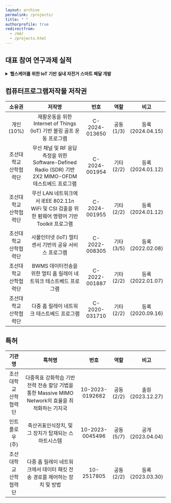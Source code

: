 ```yaml
---
layout: archive
permalink: /projects/
title: " "
authorprofile: true
redirectfrom: 
  - /md/
  - /projects.html
---
```


## 대표 참여 연구과제 실적

<details>
<summary><strong>헬스케어를 위한 IoT 기반 실내 자전거 스마트 페달 개발</strong></summary>

<strong>과제 정보</strong><br>
- <strong>발주기관:</strong> 중소기업기술정보진흥원<br>
- <strong>참여기간:</strong> 2024.01.01 - 2024.02.29 (2개월)<br>
- <strong>연구목표:</strong> 사용자의 운동정보 수집 및 분석을 위한 IoT 기반 헬스케어 시작품 개발<br>
- <strong>연구책임:</strong> 최우열<br>
- <strong>참여인원:</strong> 5명<br>
- <strong>계상비율:</strong> 15%<br>

<hr>

<strong>개발도구</strong><br>
- <strong>Software:</strong> C/C++, Matplotlib<br>
- <strong>Hardware:</strong> Raspberry Pi 4, Arduino Uno WiFi Rev2<br>

<hr>

<strong>수행 역할</strong><br>
- 지역 내 중소기업의 맞춤형 IoT 솔루션 기술개발을 위한 요구사항 분석 및 헬스케어 AI 전략 수립<br>
- 사용자의 운동 데이터 수집 및 시각화를 위한 IoT 센서 및 임베디드 장치를 활용한 1차 시제품 제작 및 기업 이관<br>

<hr>

<strong>업무 성과</strong><br>
- 스마트 페달 1개 시제품 제작 및 이를 위한 3D 도안 및 임베디드 SW 확보<br>
- 제36회 영상처리 및 이해에 관한 워크샵에서 '사용자 운동정보 분석을 위한 헬스케어 모니터링 시스템' 발표<br>

<hr>

<strong>학습 및 경험</strong><br>
- IoT 및 임베디드 시스템을 위한 소프트웨어 최적화 기법 학습<br>
- 기업의 요구사항 반영 및 기술명세서 기반 IoT 시스템 구축 경험<br>

</details>

<!-- <details>
<summary>**헬스케어를 위한 IoT 기반 실내 자전거 스마트 페달 개발**</summary>

  * **과제 정보**
    * 발주기관: 중소기업기술정보진흥원
    * 참여기간: 2024.01.01 - 2024.02.29 (2개월)
    * 연구목표: 사용자의 운동정보 수집 및 분석을 위한 IoT 기반 헬스케어 시작품 개발
    * 연구책임: 최우열
    * 참여인원: 5명
    * 계상비율: 15%

  * **개발도구**
    * Software: C/C++, Matplotlib
    * Hardware: Raspberry Pi 4, Arduino Uno WiFi Rev2

  * **수행 역할**
    * 지역 내 중소기업의 맞춤형 IoT 솔루션 기술개발을 위한 요구사항 분석 및 헬스케어 AI 전략 수립
    * 중소기업의 IoT 솔루션 요구사항 분석 및 기술 사양서 작성
    * 압력 센서 기반 스마트 페달 설계를 위한 C 언어 기반 MCU 임베디드 프로그램 개발
    * 압력 센서 데이터 로깅을 위한 Bluetooth 기반 데이터 전송 S/W 모듈 개발
    * 이동평균 필터를 활용한 신호처리 및 Matplotlib 기반 시각화 S/W 모듈 개발
    * 사용자의 운동 데이터 수집 및 시각화를 위한 IoT 센서 및 임베디드 장치를 활용한 1차 시제품 제작 및 기업 이관

  * **업무 성과**
    * 스마트 페달 1개 시제품 제작 및 이를 위한 3D 도안 및 임베디드 SW 확보
    * 제36회 영상처리 및 이해에 관한 워크샵에서 '사용자 운동정보 분석을 위한 헬스케어 모니터링 시스템' 발표

  * **학습 및 경험**
    * IoT 및 임베디드 시스템을 위한 소프트웨어 최적화 기법 학습
    * 기업의 요구사항 반영 및 기술명세서 기반 IoT 시스템 구축 경험
</details>

<br>

<details>
<summary>**축산오염환경에 강건한 동물 활동 모니터링을 위한 RF 기반 영상정보 보완기술 기초연구**</summary>

  * **과제 정보**
    * 발주기관: 중소기업기술정보진흥원
    * 참여기간: 2023.07.01 - 2023.08.31 (2개월)
    * 연구목표: 모니터링 기술의 음영지역 보완을 위한 RF 기반 센서 퓨전 기법 설계 및 로깅 자동화 기술개발
    * 연구책임: 최우열
    * 참여인원: 5명
    * 계상비율: 4%

  * **개발도구**
    * Software: Linux (Ubuntu 18.04), Octave & MATLAB, C/C++, OpenCV
    * Hardware: TP-Link AC1750 WiFi Router, Intel 5300 NIC adapters, Up-Squared Board (UPS-APLP4F-A20)

  * **수행 역할**
    * WiFi/영상 데이터 기반 멀티모달 AI 학습 데이터 수집을 위한 데이터 로깅 S/W 개발
    * WiFi 신호의 이상치 제거를 위한 Linear-regression filter 기반 신호처리 S/W 모듈 개발
    * C 언어와 OpenCV 라이브러리를 활용한 WiFi 신호와 카메라 영상 동기화 알고리즘 구현
    * WiFi 신호의 peak 탐지 및 분석을 통해, 객체 움직임과 신호의 관계성을 도출

  * **업무 성과**
    * 자동수집 및 무인 운용이 가능한 센서 퓨전 SW 기술 확보
    * 데이터 로깅 S/W에 관한 프로그램 저작권 2건 등록
    * 2024 한국통신학회 동계종합학술발표 특별세션에서 "WiFi 기반 mobility 탐지를 위한 CSI 수집 및 분석" 발표

  * **학습 및 경험**
    * 빅데이터 분석을 통한 최적의 AI 알고리즘 선정 및 특징 학습
    * AI/비전 기반 모니터링 기술 적용을 위한 SW 개발 경험
</details>

<br>

<details>
<summary>**재난상황 군중 밀집도 모니터링을 위한 RF 기반 모빌리티 탐지 기술 개발**</summary>

  * **과제 정보**
    * 발주기관: 한국연구재단
    * 참여기간: 2023.06.22 - 2023.12.31 (7개월)
    * 연구목표: CCTV 장치의 물리적 제약 극복을 위한 멀티모달 AI 기반 객체 모션 추정 기술개발
    * 연구책임: 최우열
    * 참여인원: 5명
    * 계상비율: 59%

  * **개발도구**
    * Software: Python, MATLAB, TensorFlow, PyTorch, Pandas, COCO
    * Hardware: Up-Squared Board (UPS-APLP4F-A20)

  * **수행 역할**
    * 중소기업의 기술사업화 지원을 위한 R&D 과제 기획 수행
    * 기업 보유 기술의 한계 분석 및 개선안 도출을 통한 AI 솔루션 기획
    * 기술개발의 타당성 검토 및 필요성 제시를 통해 R&D 과제 수주에 기여
    * CCTV 화각 제한 및 물리적 한계를 극복하기 위한 AI 솔루션 설계
    * 센서퓨전 SW 최적화 및 경량화를 통한 Embedded Board 탑재
    * WiFi 신호와 CCTV 데이터를 융합한 멀티모달 AI 기반 객체 추적 알고리즘 개발
    * 객체 탐지/추적을 위한 멀티모달 AI 기반 Motion Estimation 알고리즘 설계 및 구현
    * 정량적 R&D 달성도 제시를 위한 mAP 0.38 이상의 성능 검증 및 1차 시제품 기업 이관

  * **업무 성과**
    * 객체 탐지를 위한 Embedded SW/HW 기술 확보 및 기술이전 1건 달성
    * 2024 한국통신학회 동계종합학술발표회에서 "Multimodal learning for RF-based object tracking" 발표
    * 산학공동기술개발과제 사업 중 기술사업화 성과 달성

  * **학습 및 경험**
    * AI 기술 (ResNet, CNN) 기반 데이터 특징 추출 기법 학습
    * 멀티모달 AI 기술 개발 및 적용을 통한 모니터링 시스템 성능 고도화 경험
</details>

<br>

<details>
<summary>**영상과 BLE를 활용한 낙농우 분만징후 유관행동 인식 시제품 개발**</summary>

  * **과제 정보**
    * 발주기관: 조선대학교 LINC 3.0 사업단 (한국연구재단)
    * 참여기간: 2022.11.24 - 2023.02.23 (3개월)
    * 연구목표: CCTV 화각 제한 및 오염 등의 물리적 제약 극복을 위한 BLE 기반 객체 위치 추정 기술개발
    * 연구책임: 최우열
    * 참여인원: 5명
    * 계상비율: 22%

  * **개발도구**
    * Software: Python, PyQt, Flask (HTTP, webhook), Matplotlib
    * Hardware: MINEW G1 IoT Gateway, MINEW E7 Beacon

  * **수행 역할**
    * 중소기업의 기술 수요 및 동종 산업 기술 분석을 통한 R&D 과제 기획
    * 기술개발의 필요성 및 차별성을 제시하여 R&D 기초과제 수주에 기여
    * 게이트웨이 및 비콘 장치의 API 수정 및 제어를 통한 환경 구축
    * Extended Kalman filter 설계 및 이를 활용한 BLE 데이터 평탄화 수행
    * Python Flask 라이브러리 기반의 데이터 수집 및 저장 서버 구축
    * Multi-thread webhook 서버 및 HTTP GET/POST 기반의 Event Handler 구현

  * **업무 성과**
    * 3cm 이하의 오차를 지닌 고정밀 위치 추정 기술의 성능 검증 및 1차 시제품 기업 이관
    * 2023 한국전자파학회 동계종합학술대회에서 "IoT 기반 실시간 실내 위치 추정 시스템 설계 및 구현" 발표
    * 중소기업의 사업화 지원사업 중 기술사업화 성과 달성

  * **학습 및 경험**
    * 센서의 API 활용 및 제어 및 디지털 필터 설계를 학습 및 경험
    * 비영상 데이터 기반의 모니터링 기술 적용을 위한 SW 개발 경험
</details>

<br>

<details>
<summary>**XR 기반 임상 실습 교육을 위한 실시간 다중 훈련 플랫폼 개발**</summary>

  * **과제 정보**
    * 발주기관: 중소기업기술정보진흥원
    * 참여기간: 2022.09.01 - 2023.08.31 (12개월)
    * 연구목표: 다중 사용자 접속에 따른 프로세스 최적화를 위한 프리펩 기술 설계 및 구현
    * 연구책임: 최우열
    * 참여인원: 10명
    * 계상비율: 16% (27.77 + 4.54 / 2)

  * **개발도구**
    * Software: 3D Unity, Open Inventor

  * **수행 역할**
    * 지역 내 중소기업에서 요구하는 XR 기반 훈련 플랫폼의 실시간 성능 분석 및 평가
    * 플랫폼 서버의 과부하 및 지연시간 문제 해결을 위한 프리펩 기술 구현과 후속 훈련 플랫폼 개발 전략 수립

  * **업무 성과**
    * XR 기반 훈련 플랫폼 및 플레이어 프리펩 기술을 활용한 임상술기 교육 컨텐츠 1건 확보
    * 제36회 영상처리 및 이해에 관한 워크샵에서 '프로세스 지연 최적화를 위한 플레이어 프리펩 기술' 발표

  * **학습 및 경험**
    * Unity 환경에서의 프로세스 지연 및 최적화를 위한 프리펩 기법을 학습 및 경험
    * 햅틱 장치와 Unity 가상 환경의 동기화를 통한 XR 및 디지털 트윈 기술 이해
</details>

<br>

<details>
<summary>**Flying Ad-Hoc Network를 위한 연합 심층강화학습 기반 자원할당 기술 연구**</summary>

  * **과제 정보**
    * 발주기관: 한국연구재단
    * 참여기간: 2021.10.01 - 2024.02.29 (29개월)
    * 연구목표: 심층 강화학습 기반 최적의 자원할당 및 제어 알고리즘 설계 및 개발
    * 연구책임: 최우열
    * 참여인원: 3명
    * 계상비율: 58% (80 + 50 + 45.45 / 3)

  * **개발도구**
    * Software: Python, Matplotlib, TensorFlow, PyTorch, Keras, Pandas, OpenAI Gym, Stable-Baselines3

  * **수행 역할**
    * 무선 자원할당을 위한 OpenAI Gym 프레임워크 기반 SW 시뮬레이션 환경 구축
    * Python 및 OpenAI Gym 라이브러리를 활용한 무선 네트워크 시뮬레이터 S/W 개발
    * 시뮬레이터 환경 내 강화학습 기반 제어 기술 개발을 위한 Markov Decision Process (MDP) 기반 확률 모델링 수행
    * 환경 변수 및 함수의 캡슐화 처리 후, 변수 입력만으로 가상 환경 구축이 가능한 설계 도구 개발
    * DQN, A2C 등의 강화학습 알고리즘을 활용한 네트워크 효율성 향상 및 최적 제어 알고리즘 설계
    * 다중목표 강화학습 기반의 다목적 최적 제어를 위한 학습 메커니즘 설계
    * 다중목표 강화학습을 활용한 무선 네트워크의 주파수 및 에너지 효율성 공동 최적화 기술 개발

  * **업무 성과**
    * 강화학습 기반 효율성 향상 기술에 대한 국제/국내 학술발표 5회 수행
    * 제33회 통신정보 합동학술대회에서 다중목표 강화학습 기술을 주제로 삼성, SKT 등의 기업과 나란히 우수논문상 입상
    * 다목적 함수 최적화를 위한 다중목표 강화학습 학습 기법을 주제로 IEEE Access 저널 게재
    * 제33회 통신정보 합동 학술대회 中 "공동 최적화를 위한 다중목표 강화학습 기법" 학술발표 및 우수 논문상 입상

  * **학습 및 경험**
    * 시뮬레이션 환경 구축 및 강화학습 기반 효율성 향상 기술 학습
    * 최적화 문제 해결을 위한 MDP 기반 확률 모델링 및 강화학습 기반 제어 로직 설계 방안을 학습
    * 다중목표 강화학습 연구를 통한 AI 신기술 발굴 및 확보 경험
</details>

<br>

<details>
<summary>**전이중 클라우드 무선 접속 네트워크를 위한 딥러닝 기반 빔형성 프로토콜 개발**</summary>

  * **과제 정보**
    * 발주기관: 한국연구재단
    * 참여기간: 2021.03.01 - 2022.02.28 (12개월)
    * 연구목표: 무선 접속 네트워크의 성능 향상을 위한 SDR 테스트베드 설계 및 AI 기반 신호처리 기술개발
    * 연구책임: 최우열
    * 참여인원: 4명
    * 계상비율: 20%

  * **개발도구**
    * Software: LabVIEW NXG 5.0, LabVIEW Communications System Design Suite 5.0, LabVIEW FPGA Module, MATLAB (Deep Learning Toolbox)
    * Hardware: NI-USRP 2921 (half-duplex), NI-USRP 2932 (full-duplex)

  * **수행 역할**
    * 클러스터링 기반 다중 사용자 uplink 스케줄링 및 패킷 경로 제어 알고리즘 설계 및 구현
    * Software-defined radio (SDR) 장치 기반 무선 테스트베드 SW 개발 및 알고리즘 검증
    * 합성곱 신경망을 활용한 SDR 장치의 자동 변/복조 분류 기술 설계 및 실증

  * **업무 성과**
    * 지연시간을 활용한 클러스터링 기반 uplink 스케줄링 알고리즘을 주제로 SCIE 1편 게재

  * **학습 및 경험**
    * SDR 기반 테스트베드 환경에서의 무선 알고리즘 설계 및 검증 학습
    * MATLAB 기반 M&S, LabVIEW를 활용한 RF 프로토타이핑 설계 및 개발 경험
</details>

<br>

<details>
<summary>**BWMS 데이터 전송을 위한 무선 통신 기술 개발**</summary>

  * **과제 정보**
    * 발주기관: 해양수산과학기술진흥원
    * 참여기간: 2020.04.01 - 2020.12.31 (9개월)
    * 연구목표: 선박 내 신호 감쇠 환경에 강건한 BWMS 데이터 전송을 위한 SDR 기반 무선 테스트베드 기술개발
    * 연구책임: 최우열
    * 참여인원: 3명
    * 계상비율: 60%

  * **개발도구**
    * Software: LabVIEW (Communications System Design Suite 5.0, FPGA Module), MATLAB (Deep Learning Toolbox)
    * Hardware: NI-USRP 2921 (half-duplex), NI-USRP 2932 (full-duplex)

  * **수행 역할**
    * 선박 평형수 (BWMS) 데이터 전송을 위한 Software-Defined Radio (SDR) 장치 기반 무선 테스트베드 구축
    * LabVIEW 프로그래밍 및 SDR 장치를 활용한 멀티 홉 릴레이 네트워크 구축
    * 전송 효율성을 높이기 위한 경로 제어 기술 및 디지털 필터 설계 및 구현
    * SDR 장치의 RF 신호 왜곡 보정을 위한 Least Mean Square (LMS) 기반 적응형 필터 설계
    * 적응형 필터의 성능 분석 및 검증을 위한 LabVIEW 프로그래밍 기반 신호처리 시뮬레이터 S/W 개발
    * 무선 데이터 전송 중 발생하는 변조/복조 오류 최소화를 위한 AI 기술 계획 및 전략 수립

  * **업무 성과**
    * S/W 프로그램 및 기술 사양서 기업 이관
    * 증폭 후 전달 방식 대비 최대 350% 향상된 패킷 수신율 달성
    * 2021 한국통신학회 동계종합학술발표회에서 "릴레이 네트워크 구현 및 성능 분석"을 주제로 학부 우수논문상 입상
    * 한국통신학회 논문지 1편 게재 및 국내 특허 "패킷 전송 경로 제어 장치 및 방법" 등록

  * **학습 및 경험**
    * 무선통신 및 신호처리 이론과 기술을 학습
    * 해양과학기술원의 지원을 통한 현장 검증 및 연구팀과의 협업 경험
</details> -->


<!-- * **헬스케어를 위한 IoT 기반 실내 자전거 스마트 페달 개발**
  * **과제 정보**
    * 발주기관: 중소기업기술정보진흥원
    * 참여기간: 2024.01.01 - 2024.02.29 (2개월)
    * 연구목표: 사용자의 운동정보 수집 및 분석을 위한 IoT 기반 헬스케어 시작품 개발
    * 연구책임: 최우열
    * 참여인원: 5명
    * 계상비율: 15%
  * **개발도구**
    * Software: C/C++, Matplotlib
    * Hardware: Raspberry Pi 4, Arduino Uno WiFi Rev2
  * **수행 역할**
    * 지역 내 중소기업의 맞춤형 IoT 솔루션 기술개발을 위한 요구사항 분석 및 헬스케어 AI 전략 수립
    * 사용자의 운동 데이터 수집 및 시각화를 위한 IoT 센서 및 임베디드 장치를 활용한 1차 시제품 제작 및 기업 이관
  * **업무 성과**
    * 스마트 페달 1개 시제품 제작 및 이를 위한 3D 도안 및 임베디드 SW 확보
    * 제36회 영상처리 및 이해에 관한 워크샵에서 '사용자 운동정보 분석을 위한 헬스케어 모니터링 시스템' 발표
  * **학습 및 경험**
    * IoT 및 임베디드 시스템을 위한 소프트웨어 최적화 기법 학습
    * 기업의 요구사항 반영 및 기술명세서 기반 IoT 시스템 구축 경험


* **축산오염환경에 강건한 동물 활동 모니터링을 위한 RF 기반 영상정보 보완기술 기초연구**
  * **과제 정보**
    * 발주기관: 중소기업기술정보진흥원
    * 참여기간: 2023.07.01 - 2023.08.31 (2개월)
    * 연구목표: 모니터링 기술의 음영지역 보완을 위한 RF 기반 센서 퓨전 기법 설계 및 로깅 자동화 기술개발
    * 연구책임: 최우열
    * 참여인원: 5명
    * 계상비율: 4%
  * **개발도구**
    * Software: Linux (Ubuntu 18.04), Octave & MATLAB, C/C++, OpenCV
    * Hardware: TP-Link AC1750 WiFi Router, Intel 5300 NIC adapters, Up-Squared Board (UPS-APLP4F-A20)
  * **수행 역할**
    * WiFi 신호 취득을 위한 WiFi 라우터 펌웨어 및 WLAN 드라이버 수정
    * WiFi 신호/영상 정보의 센서 퓨전을 위한 C 언어 응용 SW 개발
  * **업무 성과**
    * 자동수집 및 무인 운용이 가능한 센서 퓨전 SW 기술 확보
    * 2024 한국통신학회 동계종합학술발표 특별세션에서 "WiFi 기반 mobility 탐지를 위한 CSI 수집 및 분석" 발표
  * **학습 및 경험**
    * 빅데이터 분석을 통한 최적의 AI 알고리즘 선정 및 특징 학습
    * AI/비전 기반 모니터링 기술 적용을 위한 SW 개발 경험


* **재난상황 군중 밀집도 모니터링을 위한 RF 기반 모빌리티 탐지 기술 개발**
  * **과제 정보**
    * 발주기관: 한국연구재단
    * 참여기간: 2023.06.22 - 2023.12.31 (7개월)
    * 연구목표: CCTV 장치의 물리적 제약 극복을 위한 멀티모달 AI 기반 객체 모션 추정 기술개발
    * 연구책임: 최우열
    * 참여인원: 5명
    * 계상비율: 59%
  * **개발도구**
    * Software: Python, MATLAB, TensorFlow, PyTorch, Pandas, COCO
    * Hardware: Up-Squared Board (UPS-APLP4F-A20)
  * **수행 역할**
    * 센서퓨전 SW 최적화 및 경량화를 통한 Embedded Board 탑재
    * 객체 탐지/추적을 위한 멀티모달 AI 기반 Motion Estimation 알고리즘 설계 및 구현
  * **업무 성과**
    * 객체 탐지를 위한 Embedded SW/HW 기술 확보 및 기술이전 1건 달성
    * 2024 한국통신학회 동계종합학술발표회에서 "Multimodal learning for RF-based object tracking" 발표
    * 산학공동기술개발과제 사업 중 기술사업화 성과 달성
  * **학습 및 경험**
    * AI 기술 (ResNet, CNN) 기반 데이터 특징 추출 기법 학습
    * 멀티모달 AI 기술 개발 및 적용을 통한 모니터링 시스템 성능 고도화 경험


* **영상과 BLE를 활용한 낙농우 분만징후 유관행동 인식 시제품 개발**
  * **과제 정보**
    * 발주기관: 조선대학교 LINC 3.0 사업단 (한국연구재단)
    * 참여기간: 2022.11.24 - 2023.02.23 (3개월)
    * 연구목표: CCTV 화각 제한 및 오염 등의 물리적 제약 극복을 위한 BLE 기반 객체 위치 추정 기술개발
    * 연구책임: 최우열
    * 참여인원: 5명
    * 계상비율: 22%
  * **개발도구**
    * Software: Python, PyQt, Flask (HTTP, webhook), Matplotlib
    * Hardware: MINEW G1 IoT Gateway, MINEW E7 Beacon
  * **수행 역할**
    * 게이트웨이 및 비콘 장치의 API 수정 및 제어를 통한 환경 구축
    * Extended Kalman filter 설계 및 이를 활용한 BLE 데이터 평탄화 수행
    * Python Flask 라이브러리 기반의 데이터 수집 및 저장 서버 구축
    * Multi-thread webhook 서버 및 HTTP GET/POST 기반의 Event Handler 구현
  * **업무 성과**
    * 실내 환경에서 3cm 이하의 정밀도를 지닌 위치 추정 기술 확보
    * 2023 한국전자파학회 동계종합학술대회에서 "IoT 기반 실시간 실내 위치 추정 시스템 설계 및 구현" 발표
    * 중소기업의 사업화 지원사업 중 기술사업화 성과 달성
  * **학습 및 경험**
    * 센서의 API 활용 및 제어 및 디지털 필터 설계 학습 및 경험
    * 비영상 데이터 기반의 모니터링 기술 적용을 위한 SW 개발 경험


* **XR 기반 임상 실습 교육을 위한 실시간 다중 훈련 플랫폼 개발**
  * **과제 정보**
    * 발주기관: 중소기업기술정보진흥원
    * 참여기간: 2022.09.01 - 2023.08.31 (12개월)
    * 연구목표: 다중 사용자 접속에 따른 프로세스 최적화를 위한 프리펩 기술 설계 및 구현
    * 연구책임: 최우열
    * 참여인원: 10명
    * 계상비율: 16% (27.77 + 4.54 / 2)
  * **개발도구**
    * Software: 3D Unity, Open Inventor
  * **수행 역할**
    * 지역 내 중소기업에서 요구하는 XR 기반 훈련 플랫폼의 실시간 성능 분석 및 평가
    * 플랫폼 서버의 과부하 및 지연시간 문제 해결을 위한 프리펩 기술 구현과 후속 훈련 플랫폼 개발 전략 수립
  * **업무 성과**
    * XR 기반 훈련 플랫폼 및 플레이어 프리펩 기술을 활용한 임상술기 교육 컨텐츠 1건 확보
    * 제36회 영상처리 및 이해에 관한 워크샵에서 '프로세스 지연 최적화를 위한 플레이어 프리펩 기술' 발표
  * **학습 및 경험**
    * Unity 환경에서의 프로세스 지연 및 최적화를 위한 프리펩 기법 학습 및 경험
    * 햅틱 장치와 Unity 가상 환경의 동기화를 통한 XR 및 디지털 트윈 기술 이해


* **Flying Ad-Hoc Network를 위한 연합 심층강화학습 기반 자원할당 기술 연구**
  * **과제 정보**
    * 발주기관: 한국연구재단
    * 참여기간: 2021.10.01 - 2024.02.29 (29개월)
    * 연구목표: 심층 강화학습 기반 최적의 자원할당 및 제어 알고리즘 설계 및 개발
    * 연구책임: 최우열
    * 참여인원: 3명
    * 계상비율: 58% (80 + 50 + 45.45 / 3)
  * **개발도구**
    * Software: Python, Matplotlib, TensorFlow, PyTorch, Keras, Pandas, OpenAI Gym, Stable-Baselines3
  * **수행 역할**
    * 무선 자원할당을 위한 OpenAI Gym 프레임워크 기반 SW 시뮬레이션 환경 구축
    * DQN, A2C 등의 강화학습 알고리즘을 활용한 네트워크 효율성 향상 및 최적 제어 알고리즘 설계
  * **업무 성과**
    * 강화학습 기반 효율성 향상 기술에 대한 국제/국내 학술발표 5회 수행
    * 제33회 통신정보 합동학술대회에서 다중목표 강화학습 기술을 주제로 삼성, SKT 등의 기업과 나란히 우수논문상 입상
    * 새로운 다중목표 강화학습 알고리즘인 MO-A3Cs 기반 기지국 전력 최적화를 주제로 SCIE 1편 게재 및 특허 출원
  * **학습 및 경험**
    * 시뮬레이션 환경 구축 및 강화학습 기반 효율성 향상 기술 학습
    * 최적화 문제 해결을 위한 MDP 기반 확률 모델링 및 강화학습 기반 제어 로직 설계 방안을 학습
    * 다중목표 강화학습 연구를 통한 AI 신기술 발굴 및 확보 경험


* **전이중 클라우드 무선 접속 네트워크를 위한 딥러닝 기반 빔형성 프로토콜 개발**
  * **과제 정보**
    * 발주기관: 한국연구재단
    * 참여기간: 2021.03.01 - 2022.02.28 (12개월)
    * 연구목표: 무선 접속 네트워크의 성능 향상을 위한 SDR 테스트베드 설계 및 AI 기반 신호처리 기술개발
    * 연구책임: 최우열
    * 참여인원: 4명
    * 계상비율: 20%
  * **개발도구**
    * Software: LabVIEW NXG 5.0, LabVIEW Communications System Design Suite 5.0, LabVIEW FPGA Module, MATLAB (Deep Learning Toolbox)
    * Hardware: NI-USRP 2921 (half-duplex), NI-USRP 2932 (full-duplex)
  * **수행 역할**
    * 클러스터링 기반 다중 사용자 uplink 스케줄링 및 패킷 경로 제어 알고리즘 설계 및 구현
    * Software-defined radio (SDR) 장치 기반 무선 테스트베드 SW 개발 및 알고리즘 검증
    * 합성곱 신경망을 활용한 SDR 장치의 자동 변/복조 분류 기술 설계 및 실증
  * **업무 성과**
    * 지연시간을 활용한 클러스터링 기반 uplink 스케줄링 알고리즘을 주제로 SCIE 1편 게재
  * **학습 및 경험**
    * SDR 기반 테스트베드 환경에서의 무선 알고리즘 설계 및 검증 학습
    * MATLAB 기반 M&S, LabVIEW를 활용한 RF 프로토타이핑 설계 및 개발 경험


* **BWMS 데이터 전송을 위한 무선 통신 기술 개발**
  * **과제 정보**
    * 발주기관: 해양수산과학기술진흥원
    * 참여기간: 2020.04.01 - 2020.12.31 (9개월)
    * 연구목표: 선박 내 신호 감쇠 환경에 강건한 BWMS 데이터 전송을 위한 SDR 기반 무선 테스트베드 기술개발
    * 연구책임: 최우열
    * 참여인원: 3명
    * 계상비율: 60%
  * **개발도구**
    * Software: LabVIEW (Communications System Design Suite 5.0, FPGA Module), MATLAB (Deep Learning Toolbox)
    * Hardware: NI-USRP 2921 (half-duplex), NI-USRP 2932 (full-duplex)
  * **수행 역할**
    * LabVIEW 프로그래밍 및 SDR 장치를 활용한 멀티 홉 릴레이 네트워크 구축
    * 전송 효율성을 높이기 위한 경로 제어 기술 및 디지털 필터 설계 및 구현
    * 무선 데이터 전송 중 발생하는 변조/복조 오류 최소화를 위한 AI 기술 계획 및 전략 수립
  * **업무 성과**
    * 증폭 후 전달 방식 대비 최대 350% 향상된 패킷 수신율 달성
    * 2021 한국통신학회 동계종합학술발표회에서 "릴레이 네트워크 구현 및 성능 분석"을 주제로 학부 우수논문상 입상
    * 한국통신학회 논문지 1편 게재 및 국내 특허 "패킷 전송 경로 제어 장치 및 방법" 등록
  * **학습 및 경험**
    * 무선통신 및 신호처리 이론과 기술을 학습
    * 해양과학기술원의 지원을 통한 현장 검증 및 연구팀과의 협업 경험 -->


<!-- ## 대표 참여 연구과제 실적
* **헬스케어를 위한 IoT 기반 실내 자전거 스마트 페달 개발**
  * 과제 정보
    * 발주기관 : 중소기업기술정보진흥원
    * 참여기간 : 2024.01.01 - 2024.02.29 (2개월)
    * 연구목표 : 사용자의 운동정보 수집 및 분석을 위한 IoT 기반 헬스케어 시작품 개발
    * 연구책임자 : 최우열
    * 참여인원 : 5명
    * 계상비율 : 15%
  * 개발도구
    * Software
      * C/C++
      * Matplotlib
    * Hardware
      * Raspberry Pi 4
      * Arduino Uno WiFi Rev2
  * 수행 역할
    * 지역 내 중소기업의 맞춤형 IoT 솔루션 기술개발을 위한 요구사항 분석 및 헬스케어 AI 전략 수립
    * 사용자의 운동 데이터 수집 및 시각화를 위한 IoT 센서 및 임베디드 장치를 활용한 1차 시제품 제작 및 기업 이관
  * 업무 성과
    * 스마트 페달의 1개 시제품 제작 및 이를 위한 3D 도안 및 임베디드 SW 확보
    * 제36회 영상처리 및 이해에 관한 워크샵에서 '사용자 운동정보 분석을 위한 헬스케어 모니터링 시스템' 발표
  * 학습 및 경험
    * IoT 및 임베디드 시스템을 위한 소프트웨어 최적화 기법을 학습
    * 기업의 요구사항 반영 및 기술명세서 기반의 IoT 시스템 구축을 경험
<br>

* **축산오염환경에 강건한 동물 활동 모니터링을 위한 RF 기반 영상정보 보완기술 기초연구**
  * 과제 정보
    * 발주기관 : 중소기업기술정보진흥원
    * 참여기간 : 2023.07.01 - 2023.08.31 (2개월)
    * 연구목표 : 모니터링 기술의 음영지역 보완을 위한 RF 기반 센서 퓨전 기법 설계 및 로깅 자동화 기술개발
    * 연구책임자 : 최우열
    * 참여인원 : 5명
    * 계상비율 : 4%
  * 개발도구
    * Software
      * Linux (Ubuntu 18.04)
      * Octava & MATLAB
      * C/C++
      * OpenCV
    * Hardware
      * TP-Link AC1750 WiFi Router
      * Intel 5300 NIC adapters
      * Up-Squared Board (UPS-APLP4F-A20-0864)
  * 수행 역할
    * WiFi 신호 취득을 위한 WiFi 라우터 펌웨어 및 WLAN 드라이버 수정을 통한 Tookit SW 개발
    * WiFi 신호/영상 정보의 센서퓨전을 위한 C 언어 응용 SW 개발
  * 업무 성과
    * 자동수집 및 무인 운용이 가능한 센서 퓨전 SW 기술 확보
    * 2024 한국통신학회 동계종합학술발표 특별세션에서 "WiFi 기반 mobility 탐지를 위한 CSI 수집 및 분석" 발표
  * 학습 및 경험
    * 빅데이터 분석을 통한 최적의 AI 알고리즘 선정 및 특징을 학습
    * AI/비전 기반의 모니터링 기술 적용을 위한 SW 개발 경험
<br>

* **재난상황 군중 밀집도 모니터링을 위한 RF 기반 모빌리티 탐지 기술 개발**
  * 과제 정보
    * 발주기관 : 한국연구재단
    * 참여기간 : 2023.06.22 - 2023.12.31 (7개월)
    * 연구목표 : CCTV 장치의 물리적 제약 극복을 위한 멀티모달 AI 기반 객체 모션 추정 기술개발
    * 연구책임자 : 최우열
    * 참여인원 : 5명
    * 계상비율 : 59%
  * 개발도구
    * Software
      * Python
      * MATLAB
      * TensorFlow
      * PyTorch
      * Pandas
      * COCO
    * Hardware
      * Up-Squared Board (UPS-APLP4F-A20-0864)
  * 수행 역할
    * 센서퓨전 SW 최적화 및 경량화를 통한 Embedded Board 탑재
    * 객체 탐지/추적을 위한 멀티모달 AI 기반 Motion Estimation 알고리즘 설계 및 구현
  * 업무 성과
    * 객체 탐지를 위한 Embedded SW/HW 기술 확보 및 기술이전 1건 달성
    * 2024 한국통신학회 동계종합학술발표회에서 "Multimodal learning for RF-based object tracking" 발표
    * 산학공동기술개발과제 사업 中 기술사업화 성과 달성
  * 학습 및 경험
    * AI 기술 (ResNet, CNN) 기반의 데이터 특징 추출 기법 학습
    * 멀티모달 AI 기술의 개발 및 적용을 통한 모니터링 시스템 성능 고도화 경험
<br>

* **영상과 BLE를 활용한 낙농우 분만징후 유관행동 인식 시제품 개발**
  * 과제 정보
    * 발주기관 : 조선대학교 LINC 3.0 사업단 (한국연구재단)
    * 참여기간 : 2022.11.24 - 2023.02.23 (3개월)
    * 연구목표 : CCTV 화각 제한 및 오염 등의 물리적 제약 극복을 위한 BLE 기반의 객체 위치 추정 기술개발
    * 연구책임자 : 최우열
    * 참여인원 : 5명
    * 계상비율 : 22%
  * 개발도구
    * Software
      * Python
      * PyQt
      * Flask (HTTP, webhook)
      * Matplotlib
    * Hardware
      * MINEW G1 IoT Gateway
      * MINEW E7 Beacon
  * 수행 역할
    * 게이트웨이 및 비콘 장치의 API 수정 및 제어를 통한 환경 구축
    * Extended Kalman filter 설계 및 이를 활용한 BLE 데이터 평탄화 수행
    * Python Flask 라이브러리 기반의 데이터 수집 및 저장 서버 구축
    * Multi-thread webhook 서버 및 HTTP GET/POST 기반의 Event Handler 구현
  * 업무 성과
    * 실내 환경에서의 3cm 이하의 정밀도를 지닌 위치 추정 기술 확보
    * 2023 한국전자파학회 동계종합학술대회에서 "IoT 기반 실시간 실내 위치 추정 시스템 설계 및 구현" 발표
    * 중소기업의 사업화 지원사업 中 기술사업화 성과 달성
  * 학습 및 경험
    * 센서의 API 활용 및 제어 및 디지털 필터 설계를 학습 및 경험
    * 비영상 데이터 기반의 모니터링 기술 적용을 위한 SW 개발 경험
<br>

* **XR 기반 임상 실습 교육을 위한 실시간 다중 훈련 플랫폼 개발**
  * 과제 정보
    * 발주기관 : 중소기업기술정보진흥원
    * 참여기간 : 2022.09.01 - 2023.08.31 (12개월)
    * 연구목표 : 다중 사용자 접속에 따른 프로세스 최적화를 위한 프리펩 기술 설계 및 구현
    * 연구책임자 : 최우열
    * 참여인원 : 10명
    * 계상비율 : 16% (27.77 + 4.54 / 2)
  * 개발도구
    * Software
      * 3D Unity
      * Open Inventor
  * 수행 역할
    * 지역 내 중소기업에서 요구하는 XR 기반 훈련 플랫폼의 실시간 성능 분석 및 평가
    * 플랫폼 서버의 과부하 및 지연시간 문제해결을 위한 프리펩 기술 구현과 후속 훈련 플랫폼의 개발 전략 수립
  * 업무 성과
    * XR 기반 훈련 플랫폼 및 플레이어 프리펩 기술을 활용한 임상술기 교육 컨텐츠 1건 확보
    * 제36회 영상처리 및 이해에 관한 워크샵에서 '프로세스 지연 최적화를 위한 플레이어 프리펩 기술' 발표
  * 학습 및 경험
    * Unity 환경에서의 프로세스 지연 및 최적화를 위한 프리펩 기법을 학습 및 경험
    * 햅틱 장치와 Unity 가상 환경의 동기화를 통한 XR 및 디지털 트윈 기술을 이해
<br>

* **Flying Ad-Hoc Network를 위한 연합 심층강화학습 기반 자원할당 기술 연구**
  * 과제 정보
    * 발주기관 : 한국연구재단
    * 참여기간 : 2021.10.01 - 2024.02.29 (29개월)
    * 연구목표 : 심층 강화학습 기반 최적의 자원할당 및 제어 알고리즘 설계 및 개발
    * 연구책임자 : 최우열
    * 참여인원 : 3명
    * 계상비율 : 58%
  * 개발도구
    * Software
      * Python
      * Matplotlib
      * TensorFlow
      * PyTorch
      * Keras
      * Pandas
      * OpenAI Gym
      * Stable-Baselines3
  * 수행 역할
    * 무선 자원할당을 위한 OpenAI Gym 프레임워크 기반 SW 시뮬레이션 환경 구축
    * DQN, A2C 등의 강화학습 알고리즘을 활용한 네트워크 효율성 향상 및 최적 제어 알고리즘 설계
  * 업무 성과
    * 강화학습 기반 효율성 향상 기술에 대한 국제/국내 학술발표 5회 수행
    * 제33회 통신정보 합동학술대회에서 다중목표 강화학습 기술을 주제로 삼성, SKT 등의 기업과 나란히 우수논문상 입상
    * 새로운 다중목표 강화학습 알고리즘인 MO-A3Cs 기반 기지국 전력 최적화를 주제로 SCIE 1편 게재 및 특허 출원
  * 학습 및 경험
    * 시뮬레이션 환경 구축 및 강화학습 기반 효율성 향상 기술을 학습
    * 최적화 문제 해결을 위한 MDP 기반 확률 모델링 및 강화학습 기반 제어 로직 설계 방안을 학습
    * 다중목표 강화학습 연구를 통한 AI 신기술 발굴 및 확보 경험
<br>

* **전이중 클라우드 무선 접속 네트워크를 위한 딥러닝 기반 빔형성 프로토콜 개발**
  * 과제 정보
    * 발주기관 : 한국연구재단
    * 참여기간 : 2021.03.01 - 2022.02.28 (12개월)
    * 연구목표 : 무선 접속 네트워크의 성능 향상을 위한 SDR 테스트베드 설계 및 AI 기반 신호처리 기술개발
    * 연구책임자 : 최우열
    * 참여인원 : 4명
    * 계상비율 : 20%
  * 개발도구
    * Software
      * LabVIEW NXG 5.0
      * LabVIEW Communications System Design Suite 5.0
      * LabVIEW FPGA Module
      * MATLAB (Deep Learning Toolbox)
    * Hardware
      * NI-USRP 2921 (half-duplex)
      * NI-USRP 2932 (full-duplex)
  * 수행 역할
    * 클러스터링 기반 다중 사용자 uplink 스케줄링 및 패킷 경로 제어 알고리즘 설계 및 구현
    * Software-defined radio (SDR) 장치 기반 무선 테스트베드 SW 개발 및 알고리즘 검증
    * 합성곱 신경망을 활용한 SDR 장치의 자동 변/복조 분류 기술 설계 및 실증
  * 업무 성과
    * 지연시간을 활용한 클러스터링 기반 uplink 스케줄링 알고리즘을 주제로 SCIE 1편 게재
  * 학습 및 경험
    * SDR 기반 테스트베드 환경에서의 무선 알고리즘 설계 및 검증을 학습
    * MATLAB 기반 M&S, LabVIEW를 활용한 RF 프로토타이핑 설계 및 개발을 경험
<br>

* **BWMS 데이터 전송을 위한 무선 통신 기술 개발**
  * 과제 정보
    * 발주기관 : 해양수산과학기술진흥원
    * 참여기간 : 2020.04.01 - 2020.12.31 (9개월)
    * 연구목표 : 선박 내 신호 감쇠 환경에 강건한 BWMS 데이터 전송을 위한 SDR 기반 무선 테스트베드 기술개발
    * 연구책임자 : 최우열
    * 참여인원 : 3명
    * 계상비율 : 60%
  * 개발도구
    * Software
      * LabVIEW NXG 5.0
      * LabVIEW Communications System Design Suite 5.0
      * LabVIEW FPGA Module
      * MATLAB (Deep Learning Toolbox)
    * Hardware
      * NI-USRP 2921 (half-duplex)
      * NI-USRP 2932 (full-duplex)
  * 수행 역할
    * LabVIEW 프로그래밍 및 SDR 장치를 활용한 멀티 홉 릴레이 네트워크 구축
    * 전송 효율성을 높이기 위한 경로 제어 기술 및 디지털 필터 설계 및 구현
    * 무선 데이터 전송 중 발생하는 변조/복조 오류 최소화를 위한 AI 기술 계획 및 전략 수립
  * 업무 성과
    * 증폭 후 전달 방식 대비 최대 350% 향상된 패킷 수신율 달성
    * 2021 한국통신학회 동계종합학술발표회에서 "릴레이 네트워크 구현 및 성능 분석"을 주제로 학부 우수논문상 입상
    * 한국통신학회 논문지 1편 게재 및 국내 특허 "패킷 전송 경로 제어 장치 및 방법" 등록
  * 학습 및 경험
    * 무선통신 및 신호처리 이론과 기술을 학습
    * 해양과학기술원의 지원을 통한 현장 검증 및 연구팀과의 협업을 경험
<br>

## 전체 참여 연구과제 실적

| 책임자 | 기관명               | 연구과제명                                                                                                     | 연구원구분            | 참여 기간                | 비율   |
|:--------:|:-------------------:|:-------------------------------------------------------------------------------------------------------------:|:-------------------:|:-----------------------:|:------:|
| 최우열 | 중소기업기술<br>정보진흥원 | 헬스케어를 위한 IoT 기반 실내 자전거 스마트 페달 개발                                                    | 학생연구원(과제)     | 2024.01.01 - 2024.02.29 | 15.38  |
| 최우열 | 한국연구재단         | 재난상황 군중 밀집도 모니터링을 위한 RF기반 모빌리티 탐지 기술 개발                                             | 학생연구원(과제)     | 2023.06.22 - 2023.12.31 | 59.09  |
| 최우열 | 중소기업기술<br>정보진흥원 | 축산오염환경에 강건한 동물 활동 모니터링을 위한 RF기반 영상정보 보완기술 기초연구                                | 학생연구원          | 2023.05.01 - 2024.02.29 | 4.54   |
| 최우열 | 한국연구재단         | Flying Ad-Hoc Network를 위한 연합 심층강화학습 기반 자원할당 기술 연구<br>(계속과제)                             | 학생연구원          | 2022.03.01 - 2024.02.29 | 45.45  |
| 김판구 | 한국연구재단         | 인공지능기반 초연결사회 IT 융합 인력양성팀                                                                       | 학생연구원(과제)    | 2022.03.01 - 2024.02.29 | 0      |
| 최우열 | 중소기업기술<br>정보진흥원 | XR 기반 임상 실습 교육을 위한 실시간 다중 훈련 플랫폼 개발<br>(계속과제)                                        | 학생연구원          | 2022.09.01 - 2022.12.31 | 27.77  |
| 김판구 | 정보통신기획<br>평가원    | 조선대-NHN 아카데미                                                                                             | 학생연구원          | 2022.09.01 - 2022.12.31 | 29     |
| 최우열 | 중소기업기술<br>정보진흥원 | XR 기반 임상 실습 교육을 위한 실시간 다중 훈련 플랫폼 개발<br>(계속과제)                                        | 학생연구원          | 2022.05.01 - 2022.08.31 | 4.54   |
| 김판구 | 정보통신기획<br>평가원    | 조선대-NHN 아카데미                                                                                             | 학생연구원          | 2022.01.01 - 2022.12.31 | 20     |
| 최우열 | 한국연구재단         | Flying Ad-Hoc Network를 위한 연합 심층강화학습 기반 자원할당 기술 연구<br>(계속과제)                             | 학생연구원          | 2022.03.01 - 2023.02.28 | 50     |
| 정일용 | 정보통신기획<br>평가원   | SW중심대학 지원 사업                                                                                             | 학생연구원          | 2022.03.01 - 2022.12.31 | 38.88  |
| 최우열 | 한국연구재단         | 전이중 클라우드 무선 접속 네트워크를 위한 딥러닝 기반 빔형성 프로토콜 개발                                       | 학생연구원          | 2021.03.01 - 2022.02.28 | 20     |
| 최우열 | 한국연구재단         | Flying Ad-Hoc Network를 위한 연합 심층강화학습 기반 자원할당 기술 연구<br>(계속과제)                             | 학생연구원          | 2021.10.01 - 2022.02.28 | 80     |
| 정일용 | 정보통신기획<br>평가원    | SW중심대학 지원 사업                                                                                            | 학생연구원          | 2021.03.01 - 2021.11.30 | 30     |
| 최우열 | 해양수산과학기술<br>진흥원 | BWMS 데이터 전송을 위한 무선 통신 기술 개발<br>(IMO 평형수 관리협약 이행 ICT 기반 PCS 대응 기술 및 핵심 기자재 개발) | 학생연구원          | 2020.04.01 - 2020.12.31 | 60     | -->


## 컴퓨터프로그램저작물 저작권

| 소유권                 | 저작명                                                                                          | 번호         | 역할          | 비고                 |
|:---------------------:|:-----------------------------------------------------------------------------------------------:|:------------:|:------------:|:--------------:|
| 개인 (10%)           | 재활운동을 위한 Internet of Things (IoT) 기반 볼링 골프 운동 프로그램                                | C-2024-013650| 공동<br>(1/3) | 등록<br>(2024.04.15) |
| 조선대학교<br>산학협력단  | 무선 채널 및 RF 응답 측정을 위한 Software-Defined Radio (SDR) 기반 2X2 MIMO-OFDM 테스트베드 프로그램 | C-2024-001954 | 기타<br>(2/2) | 등록<br>(2024.01.12) |
| 조선대학교<br>산학협력단  | 무선 LAN 네트워크에서 IEEE 802.11n WiFi 및 CSI 검출을 위한 펌웨어 명령어 기반 Toolkit 프로그램        | C-2024-001955 | 기타<br>(2/2) | 등록<br>(2024.01.12) |
| 조선대학교<br>산학협력단  | 사물인터넷 (IoT) 멀티 센서 기반의 공유 서비스 프로그램                                               | C-2022-008305 | 기타<br>(3/5) | 등록<br>(2022.02.08) |
| 조선대학교<br>산학협력단  | BWMS 데이터전송을 위한 멀티 홉 릴레이 네트워크 테스트베드 프로그램                                    | C-2022-001887 | 기타<br>(2/2) | 등록<br>(2022.01.07) |
| 조선대학교<br>산학협력단  | 다중 홉 릴레이 네트워크 테스트베드 프로그램                                                          | C-2020-031710 | 기타<br>(2/2) | 등록<br>(2020.09.16) |


## 특허

| 기관명                  | 특허명                                                                                      | 번호                 | 역할    |비고           |
|:-----------------------:|:-------------------------------------------------------------------------------------------:|:------------------:|:--------:|:--------------:|
| 조선대학교<br>산학협력단  | 다중목표 강화학습 기반 전력 전송 할당 기법을 통한 Massive MIMO Network의 효율을 최적화하는 기지국|10-2023-0192682    | 공동<br>(2/2) | 출원<br>(2023.12.27)  |
| 인트플로우(주)         | 축산귀표인식장치, 및 그 장치가 탑재되는 스마트시스템                                             | 10-2023-0045496  | 공동<br>(5/7) | 공개<br>(2023.04.04)  |
| 조선대학교<br>산학협력단    | 다중 홉 릴레이 네트워크에서 데이터 패킷 전송 경로를 제어하는 장치 및 방법                       | 10-2517805      | 공동<br>(2/2) | 등록<br>(2023.03.30)  |